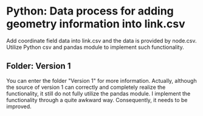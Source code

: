 # Python: Data process for adding geometry information into link.csv
Add coordinate field data into link.csv and the data is provided by node.csv. Utilize Python csv and pandas module to implement such functionality. 

## Folder: Version 1
You can enter the folder "Version 1" for more information. Actually, although the source of version 1 can correctly and completely realize the functionality, it still do not fully utilize the pandas module. I implement the functionality through a quite awkward way. Consequently, it needs to be improved.
